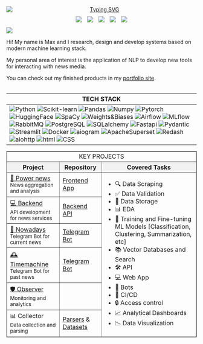 <p align="center" style="display: block; text-align: center; margin: 0; padding: 0;">

<a href="https://github.com/data-silence" style="display: block; margin: 0 auto; padding: 0;">
    <img src="https://readme-typing-svg.demolab.com?font=Georgia&size=14&color=FFFFFFFF&center=true&duration=2000&pause=100&multiline=true&width=500&height=50&lines=ML%20%7C%20NLP%20%7C%20AI;Research%20%7C%20Development" alt="Typing SVG" style="display: block; margin: 0 auto;"/>
</a>

<div style="text-align: center; margin-top: 10px; display: block; padding: 0;">

<a href="https://data-silence.com" style="display: inline-block; margin: 0 5px;">
    <img src="https://custom-icon-badges.demolab.com/badge/Portfolio-black?style=flat-square&logo=home&logoSource=feather" style="display: block;"/>
</a>
<a href="https://www.overleaf.com/read/zddtmmwfnhtg#48c36e" style="display: inline-block; margin: 0 5px;">
    <img src="https://custom-icon-badges.demolab.com/badge/CV-black?style=flat-square&logo=user&logoSource=feather" style="display: block;"/>
</a>  
<a href="https://huggingface.co/data-silence" style="display: inline-block; margin: 0 5px;">
    <img src="https://img.shields.io/badge/%F0%9F%A4%97%20Hugging%20Face-black" style="display: block;"/>
</a>
<a href="https://t.me/data_silence" style="display: inline-block; margin: 0 5px;">
    <img src="https://img.shields.io/badge/-Telegram-black?style=flat-square&logo=Telegram&logoColor=white" style="display: block;"/>
</a>
<a href="mailto:job@data-silence.com" style="display: inline-block; margin: 0 5px;">
    <img src="https://custom-icon-badges.demolab.com/badge/Email-black.svg?logo=mail&logoSource=feather" style="display: block;"/>
</a>

</div>

<div style="margin-top: 10px;">
    <a href="https://github.com/data-silence" style="display: block; margin: 0 auto; padding: 0;">
        <img src="https://github-stats-alpha.vercel.app/api?username=data-silence&cc=000000&tc=FFFFFF&ic=fff&bc=000" style="display: block;"/>
    </a>
</div>

</p>



[//]: # (<p align="center">)

[//]: # ()
[//]: # (<a href="https://github.com/data-silence">)

[//]: # (    <img src="https://readme-typing-svg.demolab.com?font=Georgia&size=14&color=FFFFFFFF&center=true&duration=2000&pause=100&multiline=true&width=500&height=50&lines=ML%20%7C%20NLP%20%7C%20AI;Research%20%7C%20Development" alt="Typing SVG" />)

[//]: # (</a>)

[//]: # ()
[//]: # (<br/>)

[//]: # ()
[//]: # (<a href="https://data-silence.com">)

[//]: # (    <img src="https://custom-icon-badges.demolab.com/badge/Portfolio-black?style=flat-square&logo=home&logoSource=feather">)

[//]: # (</a>)

[//]: # (<a href="https://www.overleaf.com/read/zddtmmwfnhtg#48c36e">)

[//]: # (    <img src="https://custom-icon-badges.demolab.com/badge/CV-black?style=flat-square&logo=user&logoSource=feather">)

[//]: # (</a>  )

[//]: # (<a href="https://huggingface.co/data-silence">)

[//]: # (    <img src="https://img.shields.io/badge/%F0%9F%A4%97%20Hugging%20Face-black">)

[//]: # (</a>)

[//]: # (<a href="https://t.me/data_silence">)

[//]: # (    <img src="https://img.shields.io/badge/-Telegram-black?style=flat-square&logo=Telegram&logoColor=white">)

[//]: # (</a>)

[//]: # (<a href="mailto:job@data-silence.com">)

[//]: # (    <img src="https://custom-icon-badges.demolab.com/badge/Email-black.svg?logo=mail&logoSource=feather">)

[//]: # (</a>)

[//]: # ()
[//]: # (<br/> )

[//]: # ()
[//]: # (<a href="https://github.com/data-silence">)

[//]: # (  <img src="https://github-stats-alpha.vercel.app/api?username=data-silence&cc=000000&tc=FFFFFF&ic=fff&bc=000">)

[//]: # (</a>)

[//]: # ()
[//]: # (</p>)



[//]: # (<p align="center">)

[//]: # ()
[//]: # (<a href="https://github.com/data-silence">)

[//]: # (    <img src="https://readme-typing-svg.demolab.com?font=Georgia&size=14&color=FFFFFFFF&center=true&duration=2000&pause=100&multiline=true&width=500&height=50&lines=ML %7C NLP+%7C AI;Research %7C Development" alt="Typing SVG" />)

[//]: # (</a>)

[//]: # ()
[//]: # (<br/>)

[//]: # ()
[//]: # (<a href="https://data-silence.com">)

[//]: # (    <img src="https://custom-icon-badges.demolab.com/badge/Portfolio-black?style=flat-square&logo=home&logoSource=feather">)

[//]: # (</a>)

[//]: # (<a href="https://www.overleaf.com/read/zddtmmwfnhtg#48c36e">)

[//]: # (    <img src="https://custom-icon-badges.demolab.com/badge/CV-black?style=flat-square&logo=user&logoSource=feather">)

[//]: # (</a>  )

[//]: # (<a href="https://huggingface.co/data-silence">)

[//]: # (    <img src="https://img.shields.io/badge/%F0%9F%A4%97 Hugging Face-black">)

[//]: # (</a>)

[//]: # (<a href="https://t.me/data_silence">)

[//]: # (    <img src="https://img.shields.io/badge/-Telegram-black?style=flat-square&logo=Telegram&logoColor=white">)

[//]: # (</a>)

[//]: # (<a href="mailto:job@data-silence.com">)

[//]: # (    <img src="https://custom-icon-badges.demolab.com/badge/Email-black.svg?logo=mail&logoSource=feather">)

[//]: # (</a>)

[//]: # ()
[//]: # (<br/> )

[//]: # ()
[//]: # (<a href="https://github.com/data-silence">)

[//]: # (  <img src="https://github-stats-alpha.vercel.app/api?username=data-silence&cc=000000&tc=FFFFFF&ic=fff&bc=000">)

[//]: # (</a>)

[//]: # ()
[//]: # (</p>)


Hi! My name is Max and I research, design and develop systems based on modern machine learning stack.

My personal area of interest is the application of NLP to develop new tools for interacting with news media.

You can check out my finished products in my [portfolio site](https://data-silence.com/).
                            
<table>

| <b align="left">TECH STACK</b>                                                                                                                                                                                                                                                                                                                                                                                                                                                                                                                                                                                                                                                                                                                                                                                                                                                                                                                                                                                                                                                                                                                                                                                                                                                                                                                                                                                                                                                                                                                                                                                                                                                                                                                                                                                                                                                                                                                                                                                                                                                                                                                                                                               |
|--------------------------------------------------------------------------------------------------------------------------------------------------------------------------------------------------------------------------------------------------------------------------------------------------------------------------------------------------------------------------------------------------------------------------------------------------------------------------------------------------------------------------------------------------------------------------------------------------------------------------------------------------------------------------------------------------------------------------------------------------------------------------------------------------------------------------------------------------------------------------------------------------------------------------------------------------------------------------------------------------------------------------------------------------------------------------------------------------------------------------------------------------------------------------------------------------------------------------------------------------------------------------------------------------------------------------------------------------------------------------------------------------------------------------------------------------------------------------------------------------------------------------------------------------------------------------------------------------------------------------------------------------------------------------------------------------------------------------------------------------------------------------------------------------------------------------------------------------------------------------------------------------------------------------------------------------------------------------------------------------------------------------------------------------------------------------------------------------------------------------------------------------------------------------------------------------------------|
| ![Python](https://img.shields.io/badge/Python-black?style=flat-square&logo=Python) ![Scikit-learn](https://img.shields.io/badge/Scikit--learn-black?style=flat-square&logo=Scikit-learn) ![Pandas](https://img.shields.io/badge/Pandas-black?style=flat-square&logo=Pandas) ![Numpy](https://img.shields.io/badge/Numpy-black?style=flat-square&logo=Numpy) ![Pytorch](https://img.shields.io/badge/Pytorch-black?style=flat-square&logo=Pytorch) ![HuggingFace](https://img.shields.io/badge/HuggingFace-black?style=flat-square&logo=HuggingFace) ![SpaCy](https://img.shields.io/badge/SpaCy-black?style=flat-square&logo=SpaCy) ![Weights&Biases](https://img.shields.io/badge/Weights&Biases-black?style=flat-square&logo=weightsandbiases) ![Airflow](https://img.shields.io/badge/Airflow-black?style=flat-square&logo=Apache-Airflow) ![MLflow](https://img.shields.io/badge/MLflow-black?style=flat-square&logo=MLflow) ![RabbitMQ](https://img.shields.io/badge/RabbitMQ-black?style=flat-square&logo=RabbitMQ) ![PostgreSQL](https://img.shields.io/badge/PostgreSQL-black?style=flat-square&logo=PostgreSQL) ![SQLalchemy](https://img.shields.io/badge/SQLalchemy-black?style=flat-square&logo=sqlalchemy) ![Fastapi](https://img.shields.io/badge/Fastapi-black?style=flat-square&logo=fastapi) ![Pydantic](https://img.shields.io/badge/Pydantic-black?style=flat-square&logo=Pydantic) ![Streamlit](https://img.shields.io/badge/Streamlit-black?style=flat-square&logo=Streamlit) ![Docker](https://img.shields.io/badge/Docker-black?style=flat-square&logo=Docker) ![aiogram](https://img.shields.io/badge/Aiogram-black?style=flat-square&logo=aiogram) ![ApacheSuperset](https://img.shields.io/badge/Apache_Superset-black?style=flat-square&logo=Apache-Superset) ![Redash](https://img.shields.io/badge/Redash-black?style=flat-square&logo=Redash) ![aiohttp](https://img.shields.io/badge/aiohttp-black?style=flat-square&logo=aiohttp) ![html](https://img.shields.io/badge/HTML-e34c26?logoColor=white&color=black&style=flat&logo=html5&logoColor=black) ![CSS](https://img.shields.io/badge/CSS-563d7c?logoColor=white&color=black&style=flat&logo=css3&logoColor=black) |


<table border="1" cellpadding="10" cellspacing="0">

<tr>
    <td colspan="3" align="center">KEY PROJECTS</td>
</tr>
<tr style="background-color: #f2f2f2;">
        <th>Project</th>
        <th>Repository</th>
        <th align="center">Covered Tasks</th>
    </tr>
    <tr>
        <td><a href="http://news.anti-smi.com">📰 Power news</a><br><small>News aggregation and analysis</small></td>
        <td><a href="https://github.com/data-silence/antiSMI-app">Frontend App</a></td>
        <td rowspan="6">
            <ul>
                <li>🔍 Data Scraping</li>
                <li>✅ Data Validation</li>
                <li>💾 Data Storage</li>
                <li>📊 EDA</li>
                <li>🤖 Training and Fine-tuning ML Models [Classification, Clustering, Summarization, etc]</li>
                <li>📚 Vector Databases and Search</li>
                <li>🛠 API</li>
                <li>💻 Web App</li>
                <li>🤖 Bots</li>
                <li>🔄 CI/CD</li>
                <li>🔒 Access control</li>
                <li>📈 Analytical Dashboards</li>
                <li>📉 Data Visualization</li>
            </ul>
        </td>
    </tr>
    <tr>
        <td><a href="http://api.anti-smi.com">💻 Backend</a><br><small>API development for news services</small></td>
        <td><a href="https://github.com/data-silence/antiSMI-backend">Backend API</a></td>
    </tr>
    <tr>
        <td><a href="https://t.me/antiSMI_bot">📱 Nowadays</a><br><small>Telegram Bot for current news</small></td>
        <td><a href="https://github.com/data-silence/antiSMI-Bot">Telegram Bot</a></td>
    </tr>
    <tr>
        <td><a href="https://t.me/time_mashine_bot">🕰️ Timemachine</a><br><small>Telegram Bot for past news</small></td>
        <td><a href="https://github.com/data-silence/timemachine">Telegram Bot</a></td>
    </tr>
    <tr>
        <td><a href="http://observer.anti-smi.com/">🛡️ Observer</a><br><small>Monitoring and analytics</small></td>
        <td></td>
    </tr>
    <tr>
        <td>📊 Collector<br><small>Data collection and parsing</small></td>
        <td><a href="https://github.com/data-silence/antiSMI-Collector">Parsers</a> & <a href="https://github.com/data-silence/Media-Datasets-Parsers">Datasets</a></td>
    </tr>
</table>
